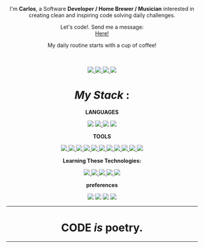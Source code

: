 
<div align='center'>
  <p>I'm <strong>Carlos</strong>, a Software <b>Developer / Home Brewer / Musician</b> interested in creating clean and inspiring code solving daily challenges.</p>
  <p>Let's code!. Send me a message: <br> <a href="mailto:hello@carlosrobles.tech">Here!</a></p>
  <p>My daily routine starts with a cup of coffee!</p>

</div>

<br>

<div align='center'>

</div>

<br>

<div align='center'>
  <a href='http://www.carlosrobles.tech' target='_blank' rel='noopener' rel='noreferrer'>
    <img src='https://img.shields.io/static/v1?label=Website&message=carlosrobles.tech&color=black&style=flat-square&logo=google-chrome' />
  </a>
  <a href='https://www.linkedin.com/in/carlos-ssh' target='_blank' rel='noopener' rel='noreferrer'>
    <img src='https://img.shields.io/static/v1?label=LinkedIn&message=CarlosFlores&color=black&style=flat-square&logo=linkedin' />
  </a>
  <a href='https://www.hackerrank.com/carlos_anezeh' target='_blank' rel='noopener' rel='noreferrer'>
    <img src='https://img.shields.io/static/v1?label=Hackerrank&message=CharlyBrew&color=black&style=flat-square&logo=hackerrank' />
  </a>
  <a href='https://instagram.com/_aom.r' target='_blank' rel='noopener' rel='noreferrer'>
    <img src='https://img.shields.io/static/v1?label=Instagram&message=Carlos&color=black&style=flat-square&logo=instagram' />
  </a>

</div>



<div align='center'>

# *My Stack* **:**

 **LANGUAGES**

</div>

<div align='center'>
   
  <img src='https://img.shields.io/static/v1?label=&message=RUBY&style=flat-square&logo=ruby&logoColor=red&color=black' />

  <a href='https://developer.mozilla.org/en-US/docs/Web/JavaScript' target='_blank' rel='noopener' rel='noreferrer'>
  <img src='https://img.shields.io/static/v1?label=&message=javascript&style=flat-square&logo=javascript&logoColor=grey&color=black' />
  </a>

  <img src='https://img.shields.io/static/v1?label=&message=SQL&style=flat-square&logo=database&logoColor=239120&color=black' />

  <a href='https://www.gnu.org/software/bash/' target='_blank' rel='noopener' rel='noreferrer'>
    <img src='https://img.shields.io/static/v1?label=&message=%23%21%2Fbin%2Fbash&logoColor=4eaa25&style=flat-square&logo=gnu&color=black' />
  </a>



</div>

<div align='center'>

 **TOOLS**

</div>

<div align='center'>

  <a href='https://git-scm.com' target='_blank' rel='noopener' rel='noreferrer'>
    <img src='https://img.shields.io/static/v1?label=&message=git&style=flat-square&logo=git&logoColor=f05032&color=black' />
  </a>

  <a href='https://rubyonrails.org/' target='_blank' rel='noopener' rel='noreferrer'>
    <img src='https://img.shields.io/badge/-Ruby--on--rails-000000?style=flat-square&logo=Ruby-on-rails&logoColor=red' />
  </a>
  <a href='https://aws.com/' target='_blank' rel='noopener' rel='noreferrer'>
    <img src='https://img.shields.io/static/v1?label=&message=AWS&style=flat-square&logo=amazon&color=black' />
  </a>
  <a href='https://getbootstrap.com/' target='_blank' rel='noopener' rel='noreferrer'>
    <img src='https://img.shields.io/static/v1?label=&message=Bootstrap&style=flat-square&logo=bootstrap&logoColor=563d7c&color=black' />
  </a>
  <a href='https://wordpress.org/' target='_blank' rel='noopener' rel='noreferrer'>
    <img src='https://img.shields.io/static/v1?label=&message=WordPress&style=flat-square&logo=wordpress&logoColor=21759b&color=black' />
  </a>
  <a href='https://sass-lang.com/' target='_blank' rel='noopener' rel='noreferrer'>
    <img src='https://img.shields.io/badge/sass-000000?style=flat-square&logo=sass&logoColor=purple' />
  </a>
  <a href='https://www.vim.org/' target='_blank' rel='noopener' rel='noreferrer'>
    <img src='https://img.shields.io/badge/vim-000000?style=flat-square&logo=vim&logoColor=green' />
  </a>
  <a href='https://www.postman.com/' target='_blank' rel='noopener' rel='noreferrer'>
    <img src='https://img.shields.io/static/v1?label=&message=postman&style=flat-square&logo=postman&logoColor=orange&color=black' />
  </a>
  <a href='https://www.nginx.com/' target='_blank' rel='noopener' rel='noreferrer'>
    <img src='https://img.shields.io/static/v1?label=&message=Nginx&style=flat-square&logo=nginx&logoColor=269539&color=black' />
  </a>
  <a href='https://angular.io/' target='_blank' rel='noopener' rel='noreferrer'>
    <img src='https://img.shields.io/badge/Angular-000000?style=flat-square&logo=angular&logoColor=red' />
  </a>
  <a href='https://id.heroku.com/login' target='_blank' rel='noopener' rel='noreferrer'>
    <img src='https://img.shields.io/static/v1?label=&message=Heroku&style=flat-square&logo=heroku&logoColor=fb89c8&color=black' />
  </a>
</div>

<div align='center'>

**Learning These Technologies:**

</div>

<div align='center'>

  <a href='https://nodejs.org/' target='_blank' rel='noopener' rel='noreferrer'>
    <img src='https://img.shields.io/static/v1?label=&message=Node.js&style=flat-square&logo=node.js&logoColor=green&color=black' />
  </a>
  <a href='https://www.docker.com/' target='_blank' rel='noopener' rel='noreferrer'>
    <img src='https://img.shields.io/static/v1?label=&message=Docker&style=flat-square&logo=docker&logoColor=2496ed&color=black' />
  </a>
  <a href='https://reactjs.org/' target='_blank' rel='noopener' rel='noreferrer'>
    <img src='https://img.shields.io/static/v1?label=&message=React.js&style=flat-square&logo=react&logoColor=61dafb&color=black' />
  </a>
  <a href='https://www.geeksforgeeks.org/functional-programming-paradigm/#:~:text=Functional%20programming%20is%20a%20programming,is%20%E2%80%9Chow%20to%20solve%E2%80%9D.' target='_blank' rel='noopener' rel='noreferrer'>
    <img src='https://img.shields.io/static/v1?label=&message=Functional%20Programming&style=flat-square&logo=clojure&logoColor=478cbf&color=black' />
  </a>
  <img src='https://img.shields.io/static/v1?label=&message=API%27s&style=flat-square&logo=building&logoColor=green&color=black' />
</div>

<div align='center'>

**preferences**

</div>

<div align='center'>

  <img src='https://img.shields.io/static/v1?label=OS&message=MacOS&color=black&style=flat-square&logo=apple' />
  <img src='https://img.shields.io/static/v1?label=Editor&message=Atom&color=black&style=flat-square&logo=atom' />
  <img src='https://img.shields.io/static/v1?label=Language&message=Ruby&color=black&style=flat-square&logo=Ruby&logoColor=red' />
  <img src='https://img.shields.io/static/v1?label=Language&message=JS&color=black&style=flat-square&logo=javascript' />

</div>

<div align='center'>

<hr>

# **CODE** *is* **poetry**.

</div>

<hr>

<div align='center'>
